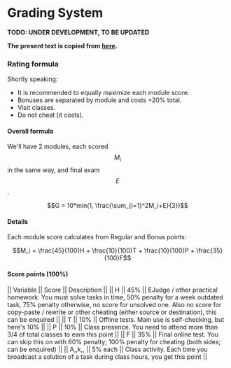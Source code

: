 <!---
The JavaScript code below is needed to suppport rendering of TeX formulas in GitHub Pages.

See this for kramdown:
https://mikelove.wordpress.com/2015/07/01/how-to-use-latex-math-in-rmd-to-display-properly-on-github-pages/
https://varunagrawal.github.io/2018/03/27/latex
https://stackoverflow.com/questions/26275645/how-to-support-latex-in-github-pages

This is a guideline to render formulas:
https://coderoad.ru/49970549/Проблема-рендеринга-некоторого-синтаксиса-latex-в-MathJax-с-Jekyll-на-github
-->
<script type="text/javascript" async
  src="https://cdnjs.cloudflare.com/ajax/libs/mathjax/2.7.5/MathJax.js?config=TeX-AMS-MML_HTMLorMML">
  MathJax.Hub.Config({
    tex2jax: {
      inlineMath: [['$$','$$'], ['\\(','\\)']],
      processEscapes: true
    }
  });
</script>

# Grading System

__TODO: UNDER DEVELOPMENT, TO BE UPDATED__
 
__The present text is copied from [here](https://uneex.ru/HSE/RatingFormula).__

### Rating formula

Shortly speaking:
 * It is recommended to equally maximize each module score.
 * Bonuses are separated by module and costs +20% total.
 * Visit classes.
 * Do not cheat (it costs).

#### Overall formula

We'll have 2 modules, each scored $$M_i$$ in the same way, and final exam $$E$$.

$$G = 10*min(1, \frac{\sum_{i=1}^2M_i+E}{3})$$

#### Details

Each module score calculates from Regular and Bonus points:

$$M_i = \frac{45}{100}H + \frac{10}{100}T + \frac{10}{100}P + \frac{35}{100}F$$

#### Score points (100%)

|| Variable || Score ||  Description ||
|| H || 45% || EJudge / other practical homework. You must solve tasks in time, 50% penalty for a week outdated task, 75% penalty otherwise, no score for unsolved one. Also no score for copy-paste / rewrite or other cheating (either source or destination), this can be enquired ||
|| T || 10% || Offline tests. Main use is self-checking, but here's 10% ||
|| P || 10% || Class presence. You need to attend more than 3/4 of total classes to earn this point ||
|| F || 35% || Final online test. You can skip this on with 60% penalty; 100% penalty for cheating (both sides; can be enquired) ||
|| A,,k,, || 5% each || Class activity. Each time you broadcast a solution of a task during class hours, you get this point ||

